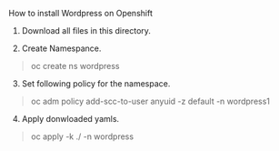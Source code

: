 How to install Wordpress on Openshift

1) Download all files in this directory.

2) Create Namespance.
>oc create ns wordpress

3) Set following policy for the namespace.
>oc adm policy add-scc-to-user anyuid -z default -n wordpress1

4) Apply donwloaded yamls.
>oc apply -k ./ -n wordpress

